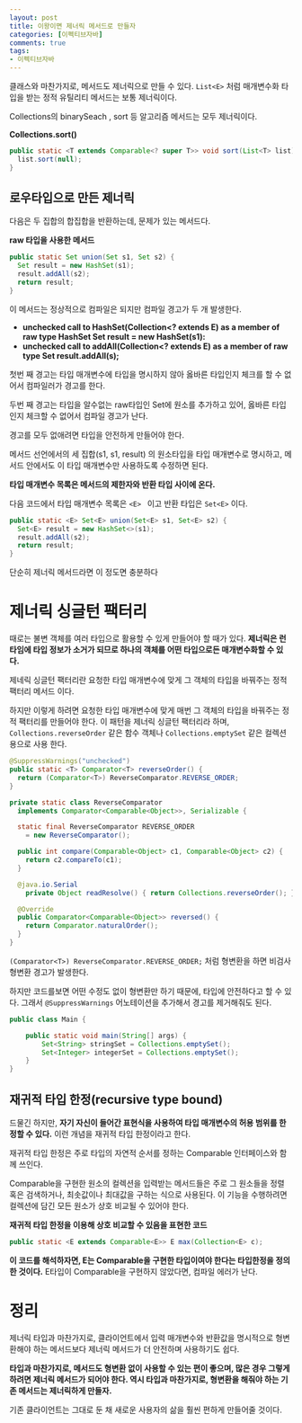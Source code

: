 ```yaml
---
layout: post
title: 이왕이면 제너릭 메서드로 만들자
categories: [이펙티브자바]
comments: true 
tags:
- 이펙티브자바
---
```




클래스와 마찬가지로, 메서드도 제너릭으로 만들 수 있다. `List<E>` 처럼 매개변수화 타입을 받는 정적 유틸리티 메서드는 보통 제너릭이다.

Collections의 binarySeach , sort 등 알고리즘 메서드는 모두 제너릭이다.

**Collections.sort()**

```java
public static <T extends Comparable<? super T>> void sort(List<T> list) {
  list.sort(null);
}
```



## 로우타입으로 만든 제너릭

다음은 두 집합의 합집합을 반환하는데, 문제가 있는 메서드다.

**raw 타입을 사용한 메서드**

```java
public static Set union(Set s1, Set s2) {
  Set result = new HashSet(s1);
  result.addAll(s2);
  return result;
}
```

이 메서드는 정상적으로 컴파일은 되지만 컴파일 경고가 두 개 발생한다.

- **unchecked call to HashSet(Collection<? extends E) as a member of raw type HashSet Set result = new HashSet(s1):**
- **unchecked call to addAll(Collection<? extends E) as a member of raw type Set result.addAll(s);**

첫번 째 경고는 타입 매개변수에 타입을 명시하지 않아 옳바른 타입인지 체크를 할 수 없어서 컴파일러가 경고를 한다.

두번 째 경고는 타입을 알수없는 raw타입인 Set에 원소를 추가하고 있어, 옳바른 타입인지 체크할 수 없어서 컴파일 경고가 난다.

경고를 모두 없애려면 타입을 안전하게 만들어야 한다. 

메서드 선언에서의 세 집합(s1, s1, result) 의 원소타입을 타입 매개변수로 명시하고, 메서드 안에서도 이 타입 매개변수만 사용하도록 수정하면 된다.

**타입 매개변수 목록은 메서드의 제한자와 반환 타입 사이에 온다.**

다음 코드에서 타입 매개변수 목록은 `<E> ` 이고 반환 타입은 `Set<E>` 이다. 

```java
public static <E> Set<E> union(Set<E> s1, Set<E> s2) {
  Set<E> result = new HashSet<>(s1);
  result.addAll(s2);
  return result;
}
```

단순히 제너릭 메서드라면 이 정도면 충분하다



# 제너릭 싱글턴 팩터리

때로는 불변 객체를 여러 타입으로 활용할 수 있게 만들어야 할 때가 있다. **제너릭은 런타임에 타입 정보가 소거가 되므로 하나의 객체를 어떤 타입으로든 매개변수화할 수 있다.**

제네릭 싱글턴 팩터리란 요청한 타입 매개변수에 맞게 그 객체의 타입을 바꿔주는 정적 팩터리 메서드 이다.

하지만 이렇게 하려면 요청한 타입 매개변수에 맞게 매번 그 객체의 타입을 바꿔주는 정적 팩터리를 만들어야 한다. 이 패턴을 제너릭 싱글턴 팩터리라 하며, `Collections.reverseOrder` 같은 함수 객체나 `Collections.emptySet` 같은 컬렉션용으로 사용 한다.

```java
@SuppressWarnings("unchecked")
public static <T> Comparator<T> reverseOrder() {
  return (Comparator<T>) ReverseComparator.REVERSE_ORDER;
}

private static class ReverseComparator
  implements Comparator<Comparable<Object>>, Serializable {

  static final ReverseComparator REVERSE_ORDER
    = new ReverseComparator();

  public int compare(Comparable<Object> c1, Comparable<Object> c2) {
    return c2.compareTo(c1);
  }

  @java.io.Serial
    private Object readResolve() { return Collections.reverseOrder(); }

  @Override
  public Comparator<Comparable<Object>> reversed() {
    return Comparator.naturalOrder();
  }
}
```

`(Comparator<T>) ReverseComparator.REVERSE_ORDER;` 처럼 형변환을 하면 비검사 형변환 경고가 발생한다. 

하지만 코드를보면 어떤 수정도 없이 형변환만 하기 때문에, 타입에 안전하다고 할 수 있다. 그래서 `@SuppressWarnings` 어노테이션을 추가해서 경고를 제거해줘도 된다.

```java
public class Main {

    public static void main(String[] args) {
        Set<String> stringSet = Collections.emptySet();
        Set<Integer> integerSet = Collections.emptySet();
    }
}
```



## 재귀적 타입 한정(recursive type bound)

드물긴 하지만, **자기 자신이 들어간 표현식을 사용하여 타입 매개변수의 허용 범위를 한정할 수 있다.** 이런 개념을 재귀적 타입 한정이라고 한다.

재귀적 타입 한정은 주로 타입의 자연적 순서를 정하는 Comparable 인터페이스와 함께 쓰인다.

Comparable을 구현한 원소의 컬렉션을 입력받는 메서드들은 주로 그 원소들을 정렬 혹은 검색하거나, 최솟값이나 최대값을 구하는 식으로 사용된다. 이 기능을 수행하려면 컬렉션에 담긴 모든 원소가 상호 비교될 수 있어야 한다.

**재귀적 타입 한정을 이용해 상호 비교할 수 있음을 표현한 코드**

```java
public static <E extends Comparable<E>> E max(Collection<E> c);
```

**이 코드를 해석하자면, E는 Comparable을 구현한 타입이여야 한다는 타입한정을 정의한 것이다.**  E타입이 Comparable을 구현하지 않았다면, 컴파일 에러가 난다.

# 정리

제너릭 타입과 마찬가지로, 클라이언트에서 입력 매개변수와 반환값을 명시적으로 형변환해야 하는 메서드보다 제너릭 메서드가 더 안전하며 사용하기도 쉽다.

**타입과 마찬가지로, 메서드도 형변환 없이 사용할 수 있는 편이 좋으며, 많은 경우 그렇게 하려면 제너릭 메서드가 되어야 한다. 역시 타입과 마찬가지로, 형변환을 해줘야 하는 기존 메서드는 제너릭하게 만들자.** 

기존 클라이언트는 그대로 둔 채 새로운 사용자의 삶을 훨씬 편하게 만들어줄 것이다.